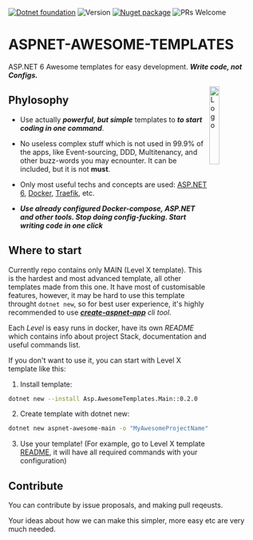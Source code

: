 
[![Dotnet foundation](https://img.shields.io/badge/-.NET%20Foundation-blueviolet)](https://dotnetfoundation.org/)
![Version](https://img.shields.io/badge/version-0.0.2-orange)
[![Nuget package](https://img.shields.io/badge/Nuget%20-Package-red)](https://www.nuget.org/packages/Asp.AwesomeTemplates.Main/) 
![PRs Welcome](https://img.shields.io/badge/PRs-welcome-green.svg)
# ASPNET-AWESOME-TEMPLATES 

ASP.NET 6 Awesome templates for easy development. ***Write code, not Configs.***

<img alt="Logo" align="right" src="https://user-images.githubusercontent.com/46647517/172821591-cf472a75-69ea-4447-b5a9-7fac844c8f42.png" width="20%">

## Phylosophy

* Use actually _**powerful, but simple**_ templates to _**to start coding in one command**_.

* No useless complex stuff which is not used in 99.9% of the apps, like Event-sourcing, DDD, Multitenancy, and other buzz-words you may ecnounter. It can be included, but it is not **must**.

* Only most useful techs and concepts are used: [ASP.NET 6](https://docs.microsoft.com/en-us/aspnet/core/?view=aspnetcore-6.0), [Docker](https://www.docker.com/), [Traefik](https://doc.traefik.io/traefik/), etc.

* ***Use already configured Docker-compose, ASP.NET and other tools. Stop doing config-fucking. Start writing code in one click***

## Where to start

Currently repo contains only MAIN (Level X template). This is the hardest and most advanced template, all other templates made from this one. It have most of customisable features, however, it may be hard to use this template throught `dotnet new`, so for best user experience, it's highly recommended to use _**[create-aspnet-app](https://github.com/MadL1me/create-aspnet-app)** cli tool_.

Each _Level_ is easy runs in docker, have its own _README_ which contains info about project Stack, documentation and useful commands list.

If you don't want to use it, you can start with Level X template like this:

1. Install template:

  ```sh
  dotnet new --install Asp.AwesomeTemplates.Main::0.2.0
  ```

2. Create template with dotnet new:

  ```sh
  dotnet new aspnet-awesome-main -o "MyAwesomeProjectName" -U React
  ```

3. Use your template! (For example, go to Level X template [README](https://github.com/MadL1me/aspnet-awesome-templates/blob/master/Level%20X/Template/README.md), it will have all required commands with your configuration)

## Contribute

You can contribute by issue proposals, and making pull reqeusts. 

Your ideas about how we can make this simpler, more easy etc are very much needed.
